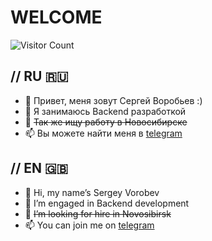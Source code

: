 # WELCOME
![Visitor Count](https://profile-counter.glitch.me/{codensk}/count.svg)

// RU  :ru:
---
- 👋 Привет, меня зовут Сергей Воробьев :)
- 👀 Я занимаюсь Backend разработкой
- 💞️ ~~Так же ищу работу в Новосибирске~~
- 📫 Вы можете найти меня в [telegram](https://t.me/rusbear28)

// EN  :uk:
---
- 👋 Hi, my name’s Sergey Vorobev
- 👀 I’m engaged in Backend development
- 💞️ ~~I’m looking for hire in Novosibirsk~~
- 📫 You can join me on [telegram](https://t.me/rusbear28)


<!---
codensk/codensk is a ✨ special ✨ repository because its `README.md` (this file) appears on your GitHub profile.
You can click the Preview link to take a look at your changes.
--->
